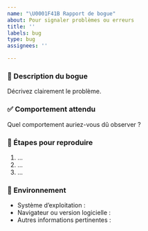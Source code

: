 ```yaml
---
name: "\U0001F41B Rapport de bogue"
about: Pour signaler problèmes ou erreurs
title: ''
labels: bug
type: bug
assignees: ''

---
```


### 🐞 Description du bogue
Décrivez clairement le problème.

### ✅ Comportement attendu
Quel comportement auriez-vous dû observer ?

### 🔁 Étapes pour reproduire
1. ...
2. ...
3. ...

### 🧪 Environnement
- Système d’exploitation :
- Navigateur ou version logicielle :
- Autres informations pertinentes :
